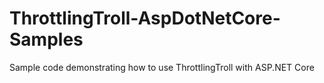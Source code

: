 # ThrottlingTroll-AspDotNetCore-Samples
Sample code demonstrating how to use ThrottlingTroll with ASP.NET Core
